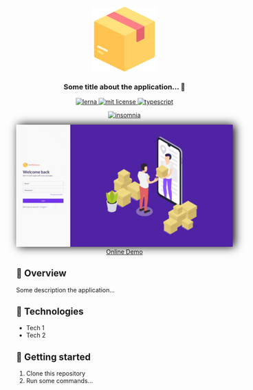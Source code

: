 <p align="center">
	<img src="./assets/icon_example.png" height="150" width="150" alt="icon example" />
</p>	

<h3 align="center">
  Some title about the application... 📨
</h3>

<p align="center">
	<a href="https://lerna.js.org/">
		<img alt="lerna" src="https://img.shields.io/badge/maintained%20with-lerna-cc00ff.svg" alt="maintained with lerna"/>
	</a>
	<a href="https://github.com/guilhermebkel/stuff-delivery">
		<img alt="mit license" src="https://img.shields.io/github/license/guilhermebkel/stuff-delivery?color=0051ff" />
	</a>
	<a href="https://github.com/microsoft/TypeScript">
		<img alt="typescript" src="https://camo.githubusercontent.com/41c68e9f29c6caccc084e5a147e0abd5f392d9bc/68747470733a2f2f62616467656e2e6e65742f62616467652f547970655363726970742f7374726963742532302546302539462539322541412f626c7565">
	</a>
</p>
<p align="center">
	<a href="https://insomnia.rest/run/?label=Stuff%20Delivery%20API&uri=https%3A%2F%2Fgithub.com%2Fguilhermebkel%2Fstuff-delivery%2Fblob%2Fmaster%2Finsomnia.json">
		<img alt="insomnia" src="https://insomnia.rest/images/run.svg" />
	</a>
</p>

<p align="center">
	<img style="box-shadow: 5px 0 20px black" src="./assets/app_example.gif" alt="gif example" />
	<a href="https://some-demo.com">Online Demo</a>
</p>

## 📌 Overview

Some description the application...

## 🔧 Technologies

- Tech 1
- Tech 2

## 🚀 Getting started

1. Clone this repository
2. Run some commands...
